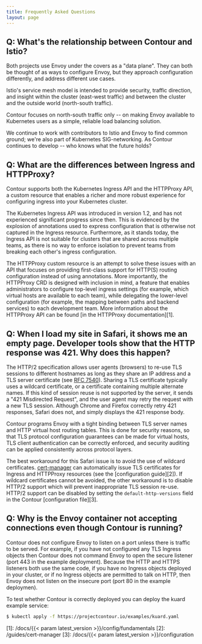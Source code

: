```yaml
---
title: Frequently Asked Questions
layout: page
---
```


## Q: What's the relationship between Contour and Istio? 

Both projects use Envoy under the covers as a "data plane".
They can both be thought of as ways to configure Envoy, but they approach configuration differently, and address different use cases.

Istio's service mesh model is intended to provide security, traffic direction, and insight within the cluster (east-west traffic) and between the cluster and the outside world (north-south traffic).

Contour focuses on north-south traffic only -- on making Envoy available to Kubernetes users as a simple, reliable load balancing solution.

We continue to work with contributors to Istio and Envoy to find common ground; we're also part of Kubernetes SIG-networking.
As Contour continues to develop -- who knows what the future holds?

## Q: What are the differences between Ingress and HTTPProxy?

Contour supports both the Kubernetes Ingress API and the HTTPProxy API, a custom resource that enables a richer and more robust experience for configuring ingress into your Kubernetes cluster.

The Kubernetes Ingress API was introduced in version 1.2, and has not experienced significant progress since then.
This is evidenced by the explosion of annotations used to express configuration that is otherwise not captured in the Ingress resource.
Furthermore, as it stands today, the Ingress API is not suitable for clusters that are shared across multiple teams, as there is no way to enforce isolation to prevent teams from breaking each other's ingress configuration.

The HTTPProxy custom resource is an attempt to solve these issues with an API that focuses on providing first-class support for HTTP(S) routing configuration instead of using annotations.
More importantly, the HTTPProxy CRD is designed with inclusion in mind, a feature that enables administrators to configure top-level ingress settings (for example, which virtual hosts are available to each team), while delegating the lower-level configuration (for example, the mapping between paths and backend services) to each development team.
More information about the HTTPProxy API can be found [in the HTTPProxy documentation][1].

## Q: When I load my site in Safari, it shows me an empty page. Developer tools show that the HTTP response was 421. Why does this happen?

The HTTP/2 specification allows user agents (browsers) to re-use TLS sessions to different hostnames as long as they share an IP address and a TLS server certificate (see [RFC 7540](https://tools.ietf.org/html/rfc7540#section-9.1.1)).
Sharing a TLS certificate typically uses a wildcard certificate, or a certificate containing multiple alternate names.
If this kind of session reuse is not supported by the server, it sends a "421 Misdirected Request", and the user agent may retry the request with a new TLS session.
Although Chrome and Firefox correctly retry 421 responses, Safari does not, and simply displays the 421 response body.

Contour programs Envoy with a tight binding between TLS server names and HTTP virtual host routing tables.
This is done for security reasons, so that TLS protocol configuration guarantees can be made for virtual hosts, TLS client authentication can be correctly enforced, and security auditing can be applied consistently across protocol layers.

The best workaround for this Safari issue is to avoid the use of wildcard certificates.
[cert-manager](https://cert-manager.io) can automatically issue TLS certificates for Ingress and HTTPProxy resources (see the [configuration guide][2]).
If wildcard certificates cannot be avoided, the other workaround is to disable HTTP/2 support which will prevent inappropriate TLS session re-use.
HTTP/2 support can be disabled by setting the `default-http-versions` field in the Contour [configuration file][3].

## Q: Why is the Envoy container not accepting connections even though Contour is running?

Contour does not configure Envoy to listen on a port unless there is traffic to be served.
For example, if you have not configured any TLS Ingress objects then Contour does not command Envoy to open the secure listener (port 443 in the example deployment).
Because the HTTP and HTTPS listeners both use the same code, if you have no Ingress objects deployed in your cluster, or if no Ingress objects are permitted to talk on HTTP, then Envoy does not listen on the insecure port (port 80 in the example deploymen).

To test whether Contour is correctly deployed you can deploy the kuard example service:

```sh
$ kubectl apply -f https://projectcontour.io/examples/kuard.yaml
```

[1]: /docs/{{< param latest_version >}}/config/fundamentals
[2]: /guides/cert-manager
[3]: /docs/{{< param latest_version >}}/configuration
